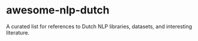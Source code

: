 # awesome-nlp-dutch
A curated list for references to Dutch NLP libraries, datasets, and interesting literature.
